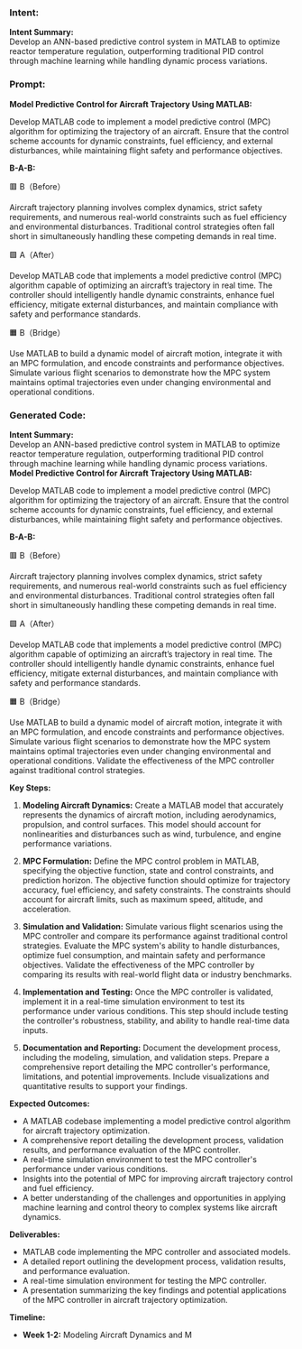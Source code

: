 ### Intent:
**Intent Summary:**  
Develop an ANN-based predictive control system in MATLAB to optimize reactor temperature regulation, outperforming traditional PID control through machine learning while handling dynamic process variations.

### Prompt:
**Model Predictive Control for Aircraft Trajectory Using MATLAB:**

Develop MATLAB code to implement a model predictive control (MPC) algorithm for optimizing the trajectory of an aircraft. Ensure that the control scheme accounts for dynamic constraints, fuel efficiency, and external disturbances, while maintaining flight safety and performance objectives.

**B-A-B:**

🟥 B（Before）

Aircraft trajectory planning involves complex dynamics, strict safety requirements, and numerous real-world constraints such as fuel efficiency and environmental disturbances. Traditional control strategies often fall short in simultaneously handling these competing demands in real time.

🟩 A（After）

Develop MATLAB code that implements a model predictive control (MPC) algorithm capable of optimizing an aircraft’s trajectory in real time. The controller should intelligently handle dynamic constraints, enhance fuel efficiency, mitigate external disturbances, and maintain compliance with safety and performance standards.

🟧 B（Bridge）

Use MATLAB to build a dynamic model of aircraft motion, integrate it with an MPC formulation, and encode constraints and performance objectives. Simulate various flight scenarios to demonstrate how the MPC system maintains optimal trajectories even under changing environmental and operational conditions.

### Generated Code:
**Intent Summary:**  
Develop an ANN-based predictive control system in MATLAB to optimize reactor temperature regulation, outperforming traditional PID control through machine learning while handling dynamic process variations.
**Model Predictive Control for Aircraft Trajectory Using MATLAB:**

Develop MATLAB code to implement a model predictive control (MPC) algorithm for optimizing the trajectory of an aircraft. Ensure that the control scheme accounts for dynamic constraints, fuel efficiency, and external disturbances, while maintaining flight safety and performance objectives.

**B-A-B:**

🟥 B（Before）

Aircraft trajectory planning involves complex dynamics, strict safety requirements, and numerous real-world constraints such as fuel efficiency and environmental disturbances. Traditional control strategies often fall short in simultaneously handling these competing demands in real time.

🟩 A（After）

Develop MATLAB code that implements a model predictive control (MPC) algorithm capable of optimizing an aircraft’s trajectory in real time. The controller should intelligently handle dynamic constraints, enhance fuel efficiency, mitigate external disturbances, and maintain compliance with safety and performance standards.

🟧 B（Bridge）

Use MATLAB to build a dynamic model of aircraft motion, integrate it with an MPC formulation, and encode constraints and performance objectives. Simulate various flight scenarios to demonstrate how the MPC system maintains optimal trajectories even under changing environmental and operational conditions. Validate the effectiveness of the MPC controller against traditional control strategies.

**Key Steps:**

1. **Modeling Aircraft Dynamics:** Create a MATLAB model that accurately represents the dynamics of aircraft motion, including aerodynamics, propulsion, and control surfaces. This model should account for nonlinearities and disturbances such as wind, turbulence, and engine performance variations.

2. **MPC Formulation:** Define the MPC control problem in MATLAB, specifying the objective function, state and control constraints, and prediction horizon. The objective function should optimize for trajectory accuracy, fuel efficiency, and safety constraints. The constraints should account for aircraft limits, such as maximum speed, altitude, and acceleration.

3. **Simulation and Validation:** Simulate various flight scenarios using the MPC controller and compare its performance against traditional control strategies. Evaluate the MPC system's ability to handle disturbances, optimize fuel consumption, and maintain safety and performance objectives. Validate the effectiveness of the MPC controller by comparing its results with real-world flight data or industry benchmarks.

4. **Implementation and Testing:** Once the MPC controller is validated, implement it in a real-time simulation environment to test its performance under various conditions. This step should include testing the controller's robustness, stability, and ability to handle real-time data inputs.

5. **Documentation and Reporting:** Document the development process, including the modeling, simulation, and validation steps. Prepare a comprehensive report detailing the MPC controller's performance, limitations, and potential improvements. Include visualizations and quantitative results to support your findings.

**Expected Outcomes:**

- A MATLAB codebase implementing a model predictive control algorithm for aircraft trajectory optimization.
- A comprehensive report detailing the development process, validation results, and performance evaluation of the MPC controller.
- A real-time simulation environment to test the MPC controller's performance under various conditions.
- Insights into the potential of MPC for improving aircraft trajectory control and fuel efficiency.
- A better understanding of the challenges and opportunities in applying machine learning and control theory to complex systems like aircraft dynamics.

**Deliverables:**

- MATLAB code implementing the MPC controller and associated models.
- A detailed report outlining the development process, validation results, and performance evaluation.
- A real-time simulation environment for testing the MPC controller.
- A presentation summarizing the key findings and potential applications of the MPC controller in aircraft trajectory optimization.

**Timeline:**

- **Week 1-2:** Modeling Aircraft Dynamics and M
